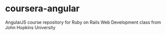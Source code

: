 # coursera-angular
AngularJS course repository for Ruby on Rails Web Development class from John Hopkins University
